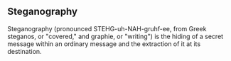 ## Steganography
 Steganography (pronounced STEHG-uh-NAH-gruhf-ee, from Greek steganos, or "covered," and graphie, or "writing") is the hiding of a secret message within an ordinary message and the extraction of it at its destination.
